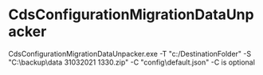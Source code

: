 # CdsConfigurationMigrationDataUnpacker
CdsConfigurationMigrationDataUnpacker.exe -T "c:/DestinationFolder" -S "C:\backup\data 31032021 1330.zip" -C "config\default.json"
-C is optional
